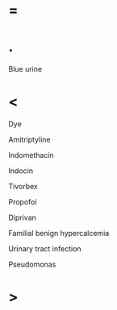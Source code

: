 # =

# .

Blue urine

# <

Dye

Amitriptyline

Indomethacin

Indocin

Tivorbex

Propofol

Diprivan

Familial benign hypercalcemia

Urinary tract infection

Pseudomonas

# >

